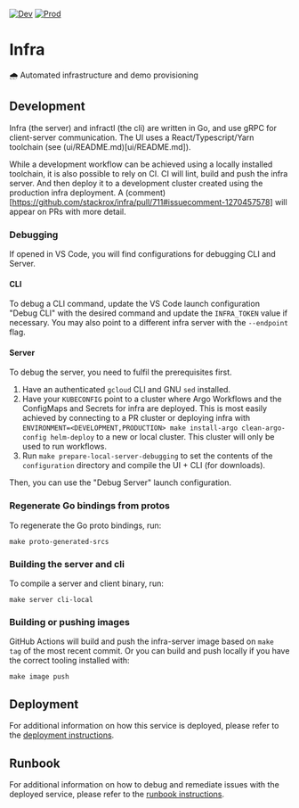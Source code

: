 [![Dev][dev-badge]][dev-link]
[![Prod][prod-badge]][prod-link]

# Infra

🌧️ Automated infrastructure and demo provisioning

## Development

Infra (the server) and infractl (the cli) are written in Go, and use gRPC for
client-server communication. The UI uses a React/Typescript/Yarn toolchain (see
(ui/README.md)[ui/README.md]).

While a development workflow can be achieved using a locally installed
toolchain, it is also possible to rely on CI. CI will lint, build and push the
infra server. And then deploy it to a development cluster created using the
production infra deployment. A
(comment)[https://github.com/stackrox/infra/pull/711#issuecomment-1270457578]
will appear on PRs with more detail.

### Debugging

If opened in VS Code, you will find configurations for debugging CLI and Server.

#### CLI

To debug a CLI command, update the VS Code launch configuration "Debug CLI" with the desired command and update the `INFRA_TOKEN` value if necessary.
You may also point to a different infra server with the `--endpoint` flag.

#### Server

To debug the server, you need to fulfil the prerequisites first.

1. Have an authenticated `gcloud` CLI and GNU `sed` installed.
1. Have your `KUBECONFIG` point to a cluster where Argo Workflows and the ConfigMaps and Secrets for infra are deployed. This is most easily achieved by connecting to a PR cluster or deploying infra with `ENVIRONMENT=<DEVELOPMENT,PRODUCTION> make install-argo clean-argo-config helm-deploy` to a new or local cluster. This cluster will only be used to run workflows.
1. Run `make prepare-local-server-debugging` to set the contents of the `configuration` directory and compile the UI + CLI (for downloads).

Then, you can use the "Debug Server" launch configuration.

### Regenerate Go bindings from protos

To regenerate the Go proto bindings, run:

`make proto-generated-srcs`

### Building the server and cli

To compile a server and client binary, run:

`make server cli-local`

### Building or pushing images

GitHub Actions will build and push the infra-server image based on `make tag` of
the most recent commit. Or you can build and push locally if you have the
correct tooling installed with:

`make image push`

## Deployment

For additional information on how this service is deployed, please refer to the [deployment instructions](DEPLOYMENT.md).

## Runbook

For additional information on how to debug and remediate issues with the deployed service, please refer to the [runbook instructions](TROUBLESHOOTING.md).

[dev-badge]:      https://img.shields.io/badge/infra-development-green
[dev-link]:       https://infra.rox.systems
[prod-badge]:     https://img.shields.io/badge/infra-production-green
[prod-link]:      https://infra.rox.systems

